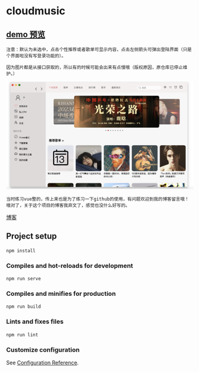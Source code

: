 # cloudmusic

## [demo 预览](https://mo-olly.github.io/CloudMusic/)

```
注意：默认为未选中，点击个性推荐或者歌单可显示内容，点击左侧箭头可弹出登陆界面（只是个界面啦没有写登录功能的）。
```

```
因为图片都是从接口获取的，所以有的时候可能会出来有点慢哦（版权原因，原仓库已停止维护。）
```

![image](界面展示.png)

```
当时练习vue整的，传上来也是为了练习一下github的使用，有问题欢迎到我的博客留言哦！
哦对了，关于这个项目的博客我弃文了，感觉也没什么好写的。
```

[博客](https://blog.csdn.net/Mo_olly)

## Project setup

```
npm install
```

### Compiles and hot-reloads for development

```
npm run serve
```

### Compiles and minifies for production

```
npm run build
```

### Lints and fixes files

```
npm run lint
```

### Customize configuration

See [Configuration Reference](https://cli.vuejs.org/config/).
